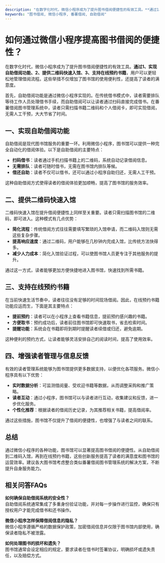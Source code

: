 ```yaml
---
description: "在数字化时代，微信小程序成为了提升图书借阅便捷性的有效工具。**通过1、实现自助借阅功能、2、提供二维码快速入馆、3、支持在线预约书籍**，用户可以更轻松地管理借阅流程。这些举措不仅增加了图书馆的使用便利性，还提高了读者的满意度。"
keywords: "图书借阅, 微信小程序, 番薯借阅, 自助借阅"
---
```

# 如何通过微信小程序提高图书借阅的便捷性？

在数字化时代，微信小程序成为了提升图书借阅便捷性的有效工具。**通过1、实现自助借阅功能、2、提供二维码快速入馆、3、支持在线预约书籍**，用户可以更轻松地管理借阅流程。这些举措不仅增加了图书馆的使用便利性，还提高了读者的满意度。

首先，自助借阅功能是通过微信小程序实现的。在传统借书模式中，读者需要排队等待工作人员处理借书手续，而自助借阅可以让读者通过扫码直接完成借书。在番薯借阅图书管理系统中，读者只需扫描书籍二维码和个人借阅卡，即可实现借阅，无需人工干预，大大节省了时间。

## 一、实现自助借阅功能

自助借阅是现代图书馆服务的重要一环。利用微信小程序，图书馆可以提供一种完全自动化的借阅体验。以下是自助借阅的主要特点：

- **扫码借书**：读者通过手机扫描书籍上的二维码，系统自动记录借阅信息。
- **无需排队**：读者可随时借书，无需在图书馆内排队等候。
- **借还自助**：读者不仅可以借书，还可以通过小程序自助归还，无需人工干预。

这种自助借阅方式使得读者的借阅体验更加顺畅，提高了图书馆的服务效率。

## 二、提供二维码快速入馆

二维码快速入馆在提升借阅便捷性上同样至关重要。读者只需扫描图书馆的二维码，即可进入。这种模式有几点优势：

- **简化流程**：传统借阅方式往往需要填写繁琐的入馆申请，而二维码入馆则无需这些复杂步骤。
- **提高响应速度**：通过二维码，用户能够在几秒钟内完成入馆，比传统方法快得多。
- **减少人力成本**：简化入馆验证过程，可以使图书馆人员更专注于其他服务的提升。

通过这一方式，读者能够更加方便快捷地进入图书馆，快速找到所需书籍。

## 三、支持在线预约书籍

在当前快速生活节奏中，读者往往没有足够的时间现场借阅。因此，在线预约书籍功能应运而生，下面是其主要特点：

- **提前预约**：读者可以在小程序上查看书籍信息，提前预约感兴趣的书籍。
- **方便取书**：预约成功后，读者前往图书馆即可快速取书，省去检索时间。
- **提醒功能**：系统会在书籍即将到期时提醒读者续借或归还，避免逾期。

这种便利的预约方式，让读者能够灵活安排自己的阅读时间，提高了使用效率。

## 四、增强读者管理与信息反馈

有效的读者管理系统能够为图书馆提供更多数据支持，以便优化各项服务。微信小程序具有以下优势：

- **实时数据分析**：可监测借阅量、受欢迎书籍等数据，从而调整采购和推广策略。
- **读者互动**：通过小程序，图书馆可以与读者进行互动，收集建议和反馈，进一步优化服务。
- **个性化推荐**：根据读者的借阅历史记录，为其推荐相关书籍，提高借阅率。

通过这些措施，图书馆不仅提升了借阅的便捷性，也增强了与读者之间的联系。

## 总结

通过微信小程序的各种功能，图书馆可以显著提高图书借阅的便捷性。从自助借阅到二维码入馆，再到在线预约书籍，这些创新服务提高了读者的满意度和图书馆的运营效率。建议各大图书馆考虑整合类似番薯借阅图书管理系统的解决方案，不断提升自身服务能力。

## 相关问答FAQs

**如何确保自助借阅系统的安全性？**  
自助借阅系统通常集成了多重身份验证功能，并对每一步操作进行监控，确保只有授权用户才能完成借书和还书操作。

**微信小程序怎样保障借阅信息的隐私？**  
微信小程序遵循严格的数据保护政策，加密借阅信息并仅限于图书馆内部使用，确保读者隐私不被泄露。

**如何处理图书的损坏和遗失？**  
图书馆通常会设定相应的规定，要求读者在借书时签署协议，明确损坏或遗失责任，以及赔偿方式。
